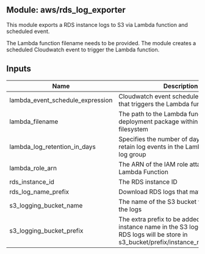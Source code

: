 ## Module: aws/rds_log_exporter

This module exports a RDS instance logs to S3 via Lambda function
and scheduled event.

The Lambda function filename needs to be provided. The module creates
a scheduled Cloudwatch event to trigger the Lambda function.

## Inputs

| Name | Description | Type | Default | Required |
|------|-------------|:----:|:-----:|:-----:|
| lambda\_event\_schedule\_expression | Cloudwatch event schedule expression that triggers the Lambda function | string | `"rate(5 minutes)"` | no |
| lambda\_filename | The path to the Lambda function's deployment package within the local filesystem | string | n/a | yes |
| lambda\_log\_retention\_in\_days | Specifies the number of days you want to retain log events in the Lambda function log group | string | `"1"` | no |
| lambda\_role\_arn | The ARN of the IAM role attached to the Lambda Function | string | n/a | yes |
| rds\_instance\_id | The RDS instance ID | string | n/a | yes |
| rds\_log\_name\_prefix | Download RDS logs that match this prefix | string | `"error/"` | no |
| s3\_logging\_bucket\_name | The name of the S3 bucket where we store the logs | string | n/a | yes |
| s3\_logging\_bucket\_prefix | The extra prefix to be added in front of the instance name in the S3 logging bucket. RDS logs will be store in s3_bucket/prefix/instance_name/log_name | string | `"rds"` | no |

